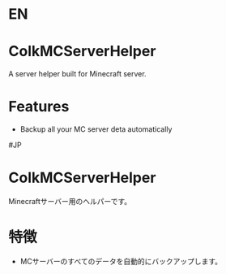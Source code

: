 # EN
# ColkMCServerHelper
A server helper built for Minecraft server.
# Features
- Backup all your MC server deta automatically

#JP
# ColkMCServerHelper
Minecraftサーバー用のヘルパーです。
# 特徴
- MCサーバーのすべてのデータを自動的にバックアップします。
